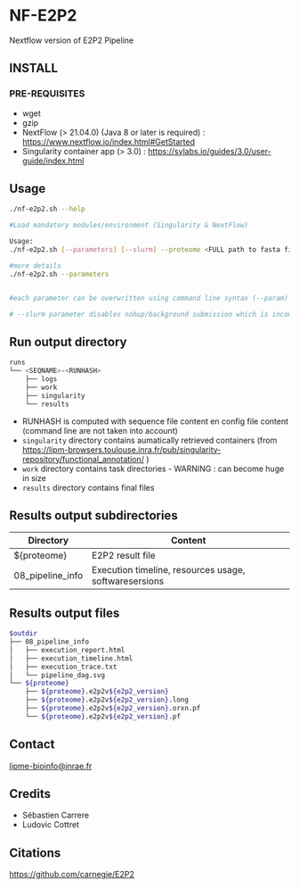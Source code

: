 # NF-E2P2

Nextflow version of E2P2 Pipeline

## INSTALL

### PRE-REQUISITES

- wget
- gzip
- NextFlow (> 21.04.0)  (Java 8 or later is required) : <https://www.nextflow.io/index.html#GetStarted>
- Singularity container app (> 3.0) : <https://sylabs.io/guides/3.0/user-guide/index.html>

## Usage

```bash
./nf-e2p2.sh --help

#Load mandatory modules/environment (Singularity & NextFlow)

Usage:
./nf-e2p2.sh [--parameters] [--slurm] --proteome <FULL path to fasta file> 

#more details
./nf-e2p2.sh --parameters


#each parameter can be overwritten using command line syntax (--param) or adding it in config file

# --slurm parameter disables nohup/background submission which is incompatible with sbatch submission
```

## Run output directory

```bash
runs
└── <SEQNAME>-<RUNHASH>
    ├── logs
    ├── work
    ├── singularity
    └── results
```

- RUNHASH is computed with sequence file content en config file content (command line are not taken into account)
- `singularity` directory contains aumatically retrieved containers (from <https://lipm-browsers.toulouse.inra.fr/pub/singularity-repository/functional_annotation/> )
- `work` directory contains task directories - WARNING : can become huge in size
- `results` directory contains final files

## Results output subdirectories

| Directory        | Content                                                                                                                             |
|------------------|-------------------------------------------------------------------------------------------------------------------------------------|
| ${proteome}    | E2P2 result file                                                                           |
| 08_pipeline_info    | Execution timeline, resources usage, softwaresersions                                                                            |

## Results output files

```bash
$outdir
├── 08_pipeline_info
│   ├── execution_report.html
│   ├── execution_timeline.html
│   ├── execution_trace.txt
│   └── pipeline_dag.svg
└── ${proteome}
    ├── ${proteome}.e2p2v${e2p2_version}
    ├── ${proteome}.e2p2v${e2p2_version}.long
    ├── ${proteome}.e2p2v${e2p2_version}.orxn.pf
    └── ${proteome}.e2p2v${e2p2_version}.pf


```


## Contact

lipme-bioinfo@inrae.fr

## Credits

- Sébastien Carrere
- Ludovic Cottret

## Citations

https://github.com/carnegie/E2P2

